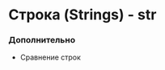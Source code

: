 # Строка \(Strings\) - str

### 

### 

### 

### 

### 

### 

### 

### 

### 

### 

### 

### 

### 

### 

### 

### Дополнительно

* Сравнение строк



